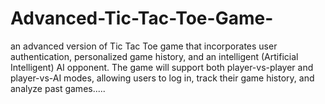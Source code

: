 # Advanced-Tic-Tac-Toe-Game-
an advanced version of Tic Tac Toe game that incorporates user authentication, personalized game history, and an intelligent (Artificial Intelligent) AI opponent. The game will support both player-vs-player and player-vs-AI modes, allowing users to log in, track their game history, and analyze past games.....
